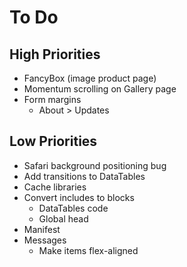 # To Do

## High Priorities

- FancyBox (image product page)
- Momentum scrolling on Gallery page
- Form margins
  - About > Updates

## Low Priorities

- Safari background positioning bug
- Add transitions to DataTables
- Cache libraries
- Convert includes to blocks
  - DataTables code
  - Global head
- Manifest
- Messages
  - Make items flex-aligned
